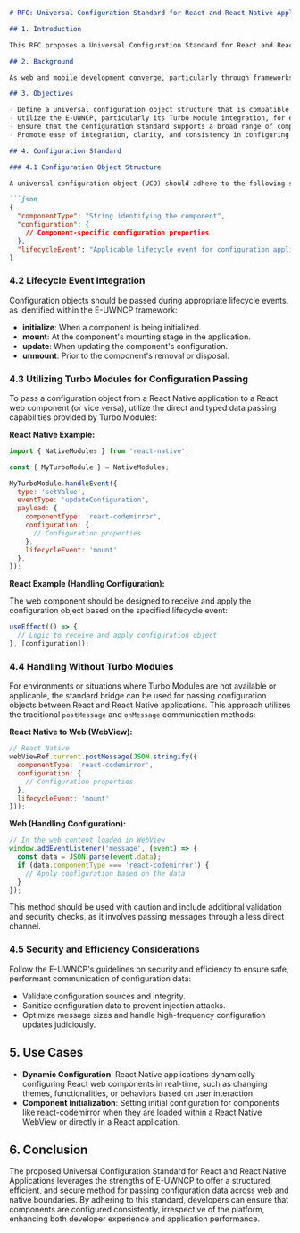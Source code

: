 ```markdown
# RFC: Universal Configuration Standard for React and React Native Applications (UCS-RNRA)

## 1. Introduction

This RFC proposes a Universal Configuration Standard for React and React Native Applications (UCS-RNRA) to ensure a seamless, efficient, and standardized approach for passing configuration data between React and React Native applications. Leveraging the Enhanced Universal Web-Native Communication Protocol (E-UWNCP), this standard focuses on optimizing the configuration and setup of React components and their equivalents in React Native through a unified, structured data format.

## 2. Background

As web and mobile development converge, particularly through frameworks like React and React Native, the need for a unified approach to configuring components across these platforms becomes increasingly critical. Configuration data, such as that for the react-codemirror editor, must be passed efficiently and correctly interpreted across environments. The E-UWNCP, with its support for direct and typed data passing, offers a foundation upon which this configuration standard is built.

## 3. Objectives

- Define a universal configuration object structure that is compatible with both React and React Native applications.
- Utilize the E-UWNCP, particularly its Turbo Module integration, for efficient data passing of configuration objects.
- Ensure that the configuration standard supports a broad range of component types and configuration scenarios.
- Promote ease of integration, clarity, and consistency in configuring React components across web and native platforms.

## 4. Configuration Standard

### 4.1 Configuration Object Structure

A universal configuration object (UCO) should adhere to the following structure:

```json
{
  "componentType": "String identifying the component",
  "configuration": {
    // Component-specific configuration properties
  },
  "lifecycleEvent": "Applicable lifecycle event for configuration application"
}
```

### 4.2 Lifecycle Event Integration

Configuration objects should be passed during appropriate lifecycle events, as identified within the E-UWNCP framework:

- **initialize**: When a component is being initialized.
- **mount**: At the component's mounting stage in the application.
- **update**: When updating the component's configuration.
- **unmount**: Prior to the component's removal or disposal.

### 4.3 Utilizing Turbo Modules for Configuration Passing

To pass a configuration object from a React Native application to a React web component (or vice versa), utilize the direct and typed data passing capabilities provided by Turbo Modules:

**React Native Example:**

```javascript
import { NativeModules } from 'react-native';

const { MyTurboModule } = NativeModules;

MyTurboModule.handleEvent({
  type: 'setValue',
  eventType: 'updateConfiguration',
  payload: {
    componentType: 'react-codemirror',
    configuration: {
      // Configuration properties
    },
    lifecycleEvent: 'mount'
  },
});
```

**React Example (Handling Configuration):**

The web component should be designed to receive and apply the configuration object based on the specified lifecycle event:

```javascript
useEffect(() => {
  // Logic to receive and apply configuration object
}, [configuration]);
```

### 4.4 Handling Without Turbo Modules

For environments or situations where Turbo Modules are not available or applicable, the standard bridge can be used for passing configuration objects between React and React Native applications. This approach utilizes the traditional `postMessage` and `onMessage` communication methods:

**React Native to Web (WebView):**

```javascript
// React Native
webViewRef.current.postMessage(JSON.stringify({
  componentType: 'react-codemirror',
  configuration: {
    // Configuration properties
  },
  lifecycleEvent: 'mount'
}));
```

**Web (Handling Configuration):**

```javascript
// In the web content loaded in WebView
window.addEventListener('message', (event) => {
  const data = JSON.parse(event.data);
  if (data.componentType === 'react-codemirror') {
    // Apply configuration based on the data
  }
});
```

This method should be used with caution and include additional validation and security checks, as it involves passing messages through a less direct channel.

### 4.5 Security and Efficiency Considerations

Follow the E-UWNCP's guidelines on security and efficiency to ensure safe, performant communication of configuration data:

- Validate configuration sources and integrity.
- Sanitize configuration data to prevent injection attacks.
- Optimize message sizes and handle high-frequency configuration updates judiciously.

## 5. Use Cases

- **Dynamic Configuration**: React Native applications dynamically configuring React web components in real-time, such as changing themes, functionalities, or behaviors based on user interaction.
- **Component Initialization**: Setting initial configuration for components like react-codemirror when they are loaded within a React Native WebView or directly in a React application.

## 6. Conclusion

The proposed Universal Configuration Standard for React and React Native Applications leverages the strengths of E-UWNCP to offer a structured, efficient, and secure method for passing configuration data across web and native boundaries. By adhering to this standard, developers can ensure that components are configured consistently, irrespective of the platform, enhancing both developer experience and application performance.